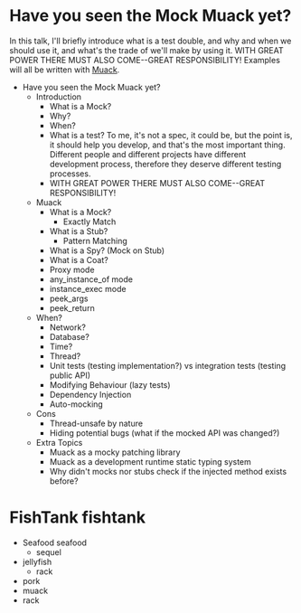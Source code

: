# Have you seen the Mock Muack yet?

In this talk, I'll briefly introduce what is a test double, and why and when we should use it, and what's the trade of we'll make by using it. WITH GREAT POWER THERE MUST ALSO COME--GREAT RESPONSIBILITY! Examples will all be written with [Muack](https://github.com/godfat/muack).

* Have you seen the Mock Muack yet?
  - Introduction
    - What is a Mock?
    - Why?
    - When?
    - What is a test? To me, it's not a spec, it could be, but the point is, it should help you develop,
      and that's the most important thing. Different people and different projects have different development
      process, therefore they deserve different testing processes.
    - WITH GREAT POWER THERE MUST ALSO COME--GREAT RESPONSIBILITY!
  - Muack
    - What is a Mock?
      - Exactly Match
    - What is a Stub?
      - Pattern Matching
    - What is a Spy? (Mock on Stub)
    - What is a Coat?
    - Proxy mode
    - any_instance_of mode
    - instance_exec mode
    - peek_args
    - peek_return
  - When?
    - Network?
    - Database?
    - Time?
    - Thread?
    - Unit tests (testing implementation?) vs integration tests (testing public API)
    - Modifying Behaviour (lazy tests)
    - Dependency Injection
    - Auto-mocking
  - Cons
    - Thread-unsafe by nature
    - Hiding potential bugs (what if the mocked API was changed?)
  - Extra Topics
    - Muack as a mocky patching library
    - Muack as a development runtime static typing system
    - Why didn't mocks nor stubs check if the injected method exists before?

# FishTank fishtank

* Seafood seafood
  - sequel
* jellyfish
  - rack
* pork
* muack
* rack
